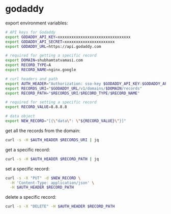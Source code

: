 # godaddy

export environment variables:
```bash
# API keys for Godaddy
export GODADDY_API_KEY=xxxxxxxxxxxxxxxxxxxxxxxxxxxxxxxx
export GODADDY_API_SECRET=xxxxxxxxxxxxxxxxxxxxxx
export GODADDY_URL=https://api.godaddy.com

# required for getting a specific record
export DOMAIN=shubhamtatvamasi.com
export RECORD_TYPE=A
export RECORD_NAME=nginx.google

# curl headers and path
export AUTH_HEADER="Authorization: sso-key $GODADDY_API_KEY:$GODADDY_API_SECRET"
export RECORDS_URI="$GODADDY_URL/v1/domains/$DOMAIN/records"
export RECORD_PATH="$RECORDS_URI/$RECORD_TYPE/$RECORD_NAME"

# required for setting a specific record
export RECORD_VALUE=8.8.8.8

# data object
export NEW_RECORD="[{\"data\": \"${RECORD_VALUE}\"}]"
```

get all the records from the domain:
```bash
curl -s -H $AUTH_HEADER $RECORDS_URI | jq
```

get a specific record:
```bash
curl -s -H $AUTH_HEADER $RECORD_PATH | jq
```

set a specific record:
```bash
curl -s -X "PUT" -d $NEW_RECORD \
  -H 'Content-Type: application/json' \
  -H $AUTH_HEADER $RECORD_PATH
```

delete a specific record:
```bash
curl -s -X "DELETE" -H $AUTH_HEADER $RECORD_PATH
```

